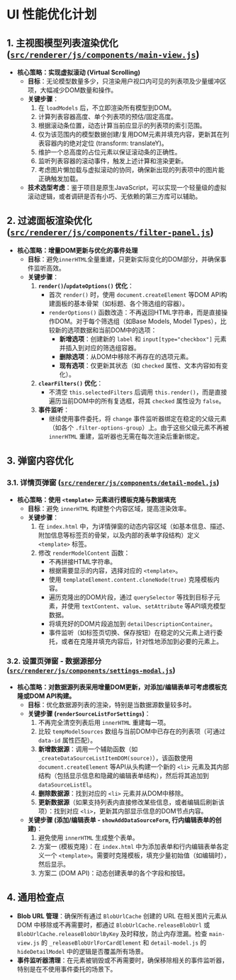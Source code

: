 # UI 性能优化计划

## 1. 主视图模型列表渲染优化 ([`src/renderer/js/components/main-view.js`](src/renderer/js/components/main-view.js))

*   **核心策略：实现虚拟滚动 (Virtual Scrolling)**
    *   **目标**：无论模型数量多少，只渲染用户视口内可见的列表项及少量缓冲区项，大幅减少DOM数量和操作。
    *   **关键步骤**：
        1.  在 `loadModels` 后，不立即渲染所有模型到DOM。
        2.  计算列表容器高度、单个列表项的预估/固定高度。
        3.  根据滚动条位置，动态计算当前应显示的列表项的索引范围。
        4.  仅为该范围内的模型数据创建/复用DOM元素并填充内容，更新其在列表容器内的绝对定位 (transform: translateY)。
        5.  维护一个总高度的占位元素以保证滚动条的正确性。
        6.  监听列表容器的滚动事件，触发上述计算和渲染更新。
        7.  考虑图片懒加载与虚拟滚动的协同，确保新出现的列表项中的图片能正确触发加载。
    *   **技术选型考虑**：鉴于项目是原生JavaScript，可以实现一个轻量级的虚拟滚动逻辑，或者调研是否有小巧、无依赖的第三方库可以辅助。

## 2. 过滤面板渲染优化 ([`src/renderer/js/components/filter-panel.js`](src/renderer/js/components/filter-panel.js))

*   **核心策略：增量DOM更新与优化的事件处理**
    *   **目标**：避免`innerHTML`全量重建，只更新实际变化的DOM部分，并确保事件监听高效。
    *   **关键步骤**：
        1.  **`render()`/`updateOptions()` 优化**：
            *   首次 `render()` 时，使用 `document.createElement` 等DOM API构建面板的基本骨架（如标题、各个筛选组的容器）。
            *   `renderOptions()` 函数改造：不再返回HTML字符串，而是直接操作DOM。对于每个筛选组（如Base Models, Model Types），比较新的选项数据和当前DOM中的选项：
                *   **新增选项**：创建新的 `label` 和 `input[type="checkbox"]` 元素并插入到对应的筛选组容器。
                *   **删除选项**：从DOM中移除不再存在的选项元素。
                *   **现有选项**：仅更新其状态（如 `checked` 属性、文本内容如有变化）。
        2.  **`clearFilters()` 优化**：
            *   不清空 `this.selectedFilters` 后调用 `this.render()`，而是直接遍历当前DOM中的所有复选框，将其 `checked` 属性设为 `false`。
        3.  **事件监听**：
            *   继续使用事件委托，将 `change` 事件监听器绑定在稳定的父级元素（如各个 `.filter-options-group`）上。由于这些父级元素不再被 `innerHTML` 重建，监听器也无需在每次渲染后重新绑定。

## 3. 弹窗内容优化

### 3.1. 详情页弹窗 ([`src/renderer/js/components/detail-model.js`](src/renderer/js/components/detail-model.js))

*   **核心策略：使用 `<template>` 元素进行模板克隆与数据填充**
    *   **目标**：避免 `innerHTML` 构建整个内容区域，提高渲染效率。
    *   **关键步骤**：
        1.  在 `index.html` 中，为详情弹窗的动态内容区域（如基本信息、描述、附加信息等标签页的骨架，以及内部的表单字段结构）定义 `<template>` 标签。
        2.  修改 `renderModelContent` 函数：
            *   不再拼接HTML字符串。
            *   根据需要显示的内容，选择对应的 `<template>`。
            *   使用 `templateElement.content.cloneNode(true)` 克隆模板内容。
            *   遍历克隆出的DOM片段，通过 `querySelector` 等找到目标子元素，并使用 `textContent`、`value`、`setAttribute` 等API填充模型数据。
            *   将填充好的DOM片段追加到 `detailDescriptionContainer`。
            *   事件监听（如标签页切换、保存按钮）在稳定的父元素上进行委托，或者在克隆并填充内容后，针对性地添加到必要的元素上。

### 3.2. 设置页弹窗 - 数据源部分 ([`src/renderer/js/components/settings-modal.js`](src/renderer/js/components/settings-modal.js))

*   **核心策略：对数据源列表采用增量DOM更新，对添加/编辑表单可考虑模板克隆或DOM API构建。**
    *   **目标**：优化数据源列表的渲染，特别是当数据源数量较多时。
    *   **关键步骤 (`renderSourceListForSettings`)**：
        1.  不再完全清空列表后用 `innerHTML` 重建每一项。
        2.  比较 `tempModelSources` 数组与当前DOM中已存在的列表项（可通过 `data-id` 属性匹配）。
        3.  **新增数据源**：调用一个辅助函数（如 `_createDataSourceListItemDOM(source)`），该函数使用 `document.createElement` 等API从头构建一个新的 `<li>` 元素及其内部结构（包括显示信息和隐藏的编辑表单结构），然后将其追加到 `dataSourceListEl`。
        4.  **删除数据源**：找到对应的 `<li>` 元素并从DOM中移除。
        5.  **更新数据源**（如果支持列表内直接修改某些信息，或者编辑后刷新该项）：找到对应 `<li>`，更新其内部显示信息的DOM节点内容。
    *   **关键步骤 (添加/编辑表单 - `showAddDataSourceForm`, 行内编辑表单的创建)**：
        1.  避免使用 `innerHTML` 生成整个表单。
        2.  方案一 (模板克隆)：在 `index.html` 中为添加表单和行内编辑表单各定义一个 `<template>`。需要时克隆模板，填充少量初始值（如编辑时），然后显示。
        3.  方案二 (DOM API)：动态创建表单的各个字段和按钮。

## 4. 通用检查点

*   **Blob URL 管理**：确保所有通过 `BlobUrlCache` 创建的 URL 在相关图片元素从 DOM 中移除或不再需要时，都通过 `BlobUrlCache.releaseBlobUrl` 或 `BlobUrlCache.releaseBlobUrlByKey` 及时释放，防止内存泄漏。检查 `main-view.js` 的 `_releaseBlobUrlForCardElement` 和 `detail-model.js` 的 `hideDetailModel` 中的逻辑是否覆盖所有场景。
*   **事件监听器清理**：在元素被销毁或不再需要时，确保移除相关的事件监听器，特别是在不使用事件委托的场景下。